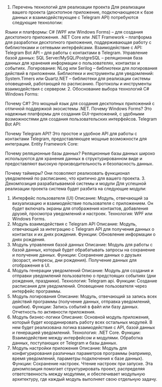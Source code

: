 
1. Перечень технологий для реализации проекта
Для реализации вашего проекта (десктопное приложение, подключающееся к базе данных и взаимодействующее с Telegram API) потребуются следующие технологии:

Языки и платформы:
C# (WPF или Windows Forms) – для создания десктопного приложения.
.NET Core или .NET Framework – платформа для разработки десктопного приложения, поддерживающая работу с библиотеками и сетевыми интерфейсами.
Взаимодействие с API:
Telegram Bot API – для работы с контактами в Telegram.
Управление базой данных:
SQL Server/MySQL/PostgreSQL – реляционная база данных для хранения информации о пользователях, контактах и событиях.
Логирование:
NLog или Serilog – библиотеки для логирования действий в приложении.
Библиотеки и инструменты для уведомлений:
System.Timers или Quartz.NET – библиотеки для реализации системы оповещений, работающей по расписанию.
Протоколы и инструменты взаимодействия с сервером:
2. Обоснование выбора технологий
C# Windows Forms:

Почему C#? Это мощный язык для создания десктопных приложений с отличной поддержкой экосистемы .NET.
Почему Windows Forms? Это надежные платформы для создания GUI-приложений, с удобными возможностями для создания пользовательских интерфейсов.
Telegram Bot API:

Почему Telegram API? Это простое и удобное API для работы с контактами Telegram, предоставляющее мощные возможности для интеграции.
Entity Framework Core:


Почему реляционные базы данных? Реляционные базы данных широко используются для хранения данных в структурированном виде и предоставляют высокую производительность и безопасность данных.

Почему таймеры? Они позволяют реализовать функционал уведомлений по расписанию, что критично для вашего проекта.
3. Декомпозиция разрабатываемой системы и модули
Для успешной реализации проекта система будет разбита на следующие модули:

1. Интерфейс пользователя (UI)
Описание: Модуль, отвечающий за визуализацию и взаимодействие пользователя с приложением. Он будет включать экраны для отображения контактов, добавления друзей, просмотра уведомлений и настроек.
Технология: WPF или Windows Forms.
2. Модуль взаимодействия с Telegram API
Описание: Модуль, отвечающий за интеграцию с Telegram API для получения данных о контактах и их днях рождения.
Функции:
Обновление информации о днях рождения.
3. Модуль управления базой данных
Описание: Модуль для работы с базой данных, который будет обрабатывать запросы на сохранение и получение данных.
Функции:
Сохранение данных о друзьях (возраст, интересы, дни рождения).
Получение данных для отображения в UI.
4. Модуль генерации уведомлений
Описание: Модуль для создания и отправки уведомлений пользователю о предстоящих событиях (дни рождения, праздники).
Технология: Telegram api.
Функции:
Создание расписания для уведомлений.
Оповещение пользователя через интерфейс программы.
5. Модуль логирования
Описание: Модуль, отвечающий за запись всех действий программы (получение данных, отправка уведомлений, ошибки).
Функции:
Запись событий в файл или базу данных.
Отчетность по активности приложения.
6. Модуль бизнес-логики
Описание: Основной модуль приложения, который будет координировать работу всех остальных модулей. В нем будет реализована логика взаимодействия с API, базой данных и генерацией уведомлений.
Технология: .NET Core.
Функции:
Взаимодействие между интерфейсом и модулями.
Обработка данных, поступающих от Telegram и базы данных.
7. Модуль настройки приложения
Описание: Модуль для конфигурирования различных параметров программы (например, время уведомлений, параметры подключения к базе данных).
Функции:
Сохранение настроек.
Чтение настроек при запуске.
Эта декомпозиция помогает структурировать проект, распределяя ответственность между модулями, и обеспечивает модульную архитектуру, где каждый модуль выполняет свою отдельную задачу.
